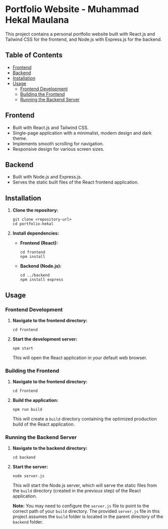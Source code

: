 # Portfolio Website - Muhammad Hekal Maulana

This project contains a personal portfolio website built with React.js and Tailwind CSS for the frontend, and Node.js with Express.js for the backend.

## Table of Contents

-   [Frontend](#frontend)
-   [Backend](#backend)
-   [Installation](#installation)
-   [Usage](#usage)
    -   [Frontend Development](#frontend-development)
    -   [Building the Frontend](#building-the-frontend)
    -   [Running the Backend Server](#running-the-backend-server)

## Frontend

-   Built with React.js and Tailwind CSS.
-   Single-page application with a minimalist, modern design and dark theme.
-   Implements smooth scrolling for navigation.
-   Responsive design for various screen sizes.

## Backend

-   Built with Node.js and Express.js.
-   Serves the static built files of the React frontend application.

## Installation

1.  **Clone the repository:**

    ```shell
    git clone <repository-url>
    cd portfolio-hekal
    ```

2.  **Install dependencies:**

    -   **Frontend (React):**

        ```shell
        cd frontend
        npm install
        ```

    -   **Backend (Node.js):**

        ```shell
        cd ../backend
        npm install express
        ```

## Usage

### Frontend Development

1.  **Navigate to the frontend directory:**

    ```shell
    cd frontend
    ```

2.  **Start the development server:**

    ```shell
    npm start
    ```

    This will open the React application in your default web browser.

### Building the Frontend

1.  **Navigate to the frontend directory:**

    ```shell
    cd frontend
    ```

2.  **Build the application:**

    ```shell
    npm run build
    ```

    This will create a `build` directory containing the optimized production build of the React application.

### Running the Backend Server

1.  **Navigate to the backend directory:**

    ```shell
    cd backend
    ```

2.  **Start the server:**

    ```shell
    node server.js
    ```

    This will start the Node.js server, which will serve the static files from the `build` directory (created in the previous step) of the React application.

    **Note:** You may need to configure the `server.js` file to point to the correct path of your `build` directory.  The provided `server.js` file in this project assumes the `build` folder is located in the parent directory of the `backend` folder.

